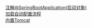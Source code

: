 


&emsp; [注解@SpringBootApplication(启动对象)](/docs/microService/SpringBoot/SpringBootApplication.md)  
&emsp; [加载自动配置流程](/docs/microService/SpringBoot/ApplicationProcess.md)  
&emsp; [内置Tomcat](/docs/microService/SpringBoot/Tomcat.md)  


<!-- 
Spring Boot的自动配置原理
https://mp.weixin.qq.com/s/8VhWVRgfxKugjUfMT7I6kw

-->
